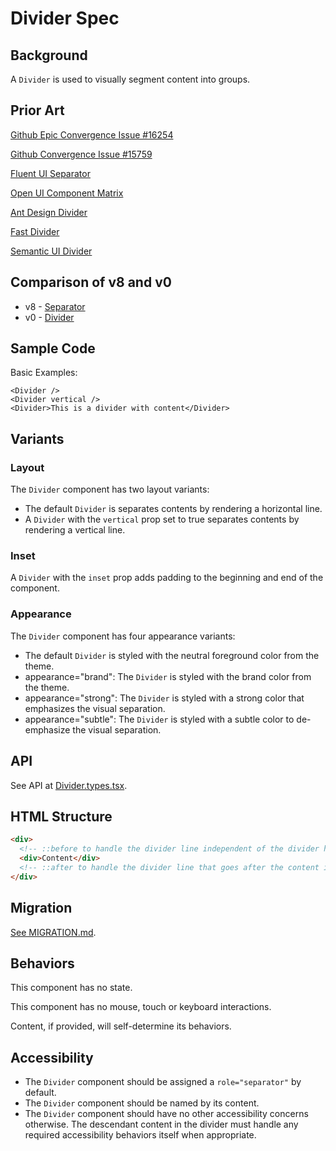 # Divider Spec

## Background

A `Divider` is used to visually segment content into groups.

## Prior Art

[Github Epic Convergence Issue #16254](https://github.com/microsoft/fluentui/issues/16254)

[Github Convergence Issue #15759](https://github.com/microsoft/fluentui/issues/15759)

[Fluent UI Separator](https://developer.microsoft.com/en-us/fluentui#/controls/web/separator)

[Open UI Component Matrix](https://open-ui.org/analysis/component-matrix)

[Ant Design Divider](https://ant.design/components/divider/)

[Fast Divider](https://explore.fast.design/components/fast-divider)

[Semantic UI Divider](https://semantic-ui.com/elements/divider.html)

## Comparison of v8 and v0

- v8 - [Separator](https://developer.microsoft.com/en-us/fluentui#/controls/web/separator)
- v0 - [Divider](https://fluentsite.z22.web.core.windows.net/0.52.1/components/divider/definition)

## Sample Code

Basic Examples:

```tsx
<Divider />
<Divider vertical />
<Divider>This is a divider with content</Divider>
```

## Variants

### Layout

The `Divider` component has two layout variants:

- The default `Divider` is separates contents by rendering a horizontal line.
- A `Divider` with the `vertical` prop set to true separates contents by rendering a vertical line.

### Inset

A `Divider` with the `inset` prop adds padding to the beginning and end of the component.

### Appearance

The `Divider` component has four appearance variants:

- The default `Divider` is styled with the neutral foreground color from the theme.
- appearance="brand": The `Divider` is styled with the brand color from the theme.
- appearance="strong": The `Divider` is styled with a strong color that emphasizes the visual separation.
- appearance="subtle": The `Divider` is styled with a subtle color to de-emphasize the visual separation.

## API

See API at [Divider.types.tsx](./src/components/Divider/Divider.types.ts).

## HTML Structure

```html
<div>
  <!-- ::before to handle the divider line independent of the divider having content or not -->
  <div>Content</div>
  <!-- ::after to handle the divider line that goes after the content if it has been provided. -->
</div>
```

## Migration

[See MIGRATION.md](./MIGRATION.md).

## Behaviors

This component has no state.

This component has no mouse, touch or keyboard interactions.

Content, if provided, will self-determine its behaviors.

## Accessibility

- The `Divider` component should be assigned a `role="separator"` by default.
- The `Divider` component should be named by its content.
- The `Divider` component should have no other accessibility concerns otherwise. The descendant content in the divider must handle any required accessibility behaviors itself when appropriate.
